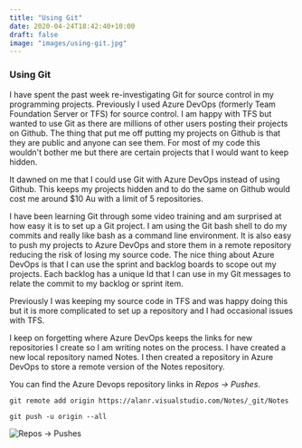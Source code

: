 ```yaml
---
title: "Using Git"
date: 2020-04-24T18:42:40+10:00
draft: false
image: "images/using-git.jpg"
---
```


### Using Git

I have spent the past week re-investigating Git for source control in my programming projects. Previously I used   Azure DevOps (formerly Team Foundation Server or TFS) for source control. I am happy with TFS but wanted to use Git as there are millions of other users posting their projects on Github. The thing that put me off putting my projects on Github is that they are public and anyone can see them. For most of my code this wouldn't bother me but there are certain projects that I would want to keep hidden.

It dawned on me that I could use Git with Azure DevOps instead of using Github. This keeps my projects hidden and to do the same on Github would cost me around $10 Au with a limit of 5 repositories.

I have been learning Git through some video training and am surprised at how easy it is to set up a Git project. I am using the Git bash shell to do my commits and really like bash as a command line environment. It is also easy to push my projects to Azure DevOps and store them in a remote repository reducing the risk of losing my source code. The nice thing about Azure DevOps is that I can use the sprint and backlog boards to scope out my projects. Each backlog has a unique Id that I can use in my Git messages to relate the commit to my backlog or sprint item.

Previously I was keeping my source code in TFS and was happy doing this but it is more complicated to set up a repository and I had occasional issues with TFS.

I keep on forgetting where Azure DevOps keeps the links for new repositories I create so I am writing notes on the process. I have created a new local repository named Notes. I then created a repository in Azure DevOps to store a remote version of the Notes repository.

You can find the Azure Devops repository links in *Repos -> Pushes*.

    git remote add origin https://alanr.visualstudio.com/Notes/_git/Notes

    git push -u origin --all

![Repos -> Pushes](//localhost:1313/images/project-settings.jpg "Repos -> Pushes")